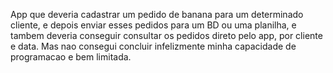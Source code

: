 App que deveria cadastrar um pedido de banana para um determinado cliente, e depois enviar esses pedidos para um BD ou uma planilha, e tambem deveria conseguir consultar os pedidos direto pelo app, por cliente e data. Mas nao consegui concluir infelizmente minha capacidade de programacao e bem limitada.
